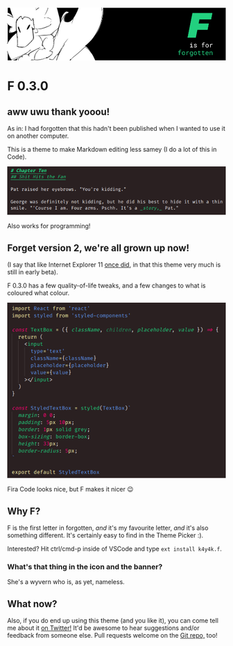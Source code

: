 ![F... is for forgotten.](img/a.png)

# F 0.3.0

## aww uwu thank yooou!

As in: I had forgotten that this hadn't been published when I wanted to use it on another computer.

This is a theme to make Markdown editing less samey (I do a lot of this in Code).

![F is for "far out this is great"](./img/example-md.png)

Also works for programming!

## Forget version 2, we're all grown up now!

(I say that like Internet Explorer 11 [once did](https://www.youtube.com/watch?v=f9Jl6HlX3bM), in that this theme very much is still in early beta).

F 0.3.0 has a few quality-of-life tweaks, and a few changes to what is coloured what colour.

![yeah baby, check that screenshot](./img/example.png)

Fira Code looks nice, but F makes it nicer :wink:

## Why F?

F is the first letter in forgotten, _and_ it's my favourite letter, _and_ it's also something different. It's certainly easy to find in the Theme Picker :).

Interested? Hit ctrl/cmd-p inside of VSCode and type `ext install k4y4k.f`.

### What's that thing in the icon and the banner?

She's a wyvern who is, as yet, nameless.

## What now?

Also, if you do end up using this theme (and you like it), you can come tell me about it [on Twitter!](https://twitter.com/by_k4y4k) It'd be awesome to hear suggestions and/or feedback from someone else. Pull requests welcome on the [Git repo,](https://github.com/by-k4y4k/F-vscode-theme) too!
